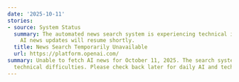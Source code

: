 ```yaml
---
date: '2025-10-11'
stories:
- source: System Status
  summary: The automated news search system is experiencing technical issues. Daily
    AI news updates will resume shortly.
  title: News Search Temporarily Unavailable
  url: https://platform.openai.com/
summary: Unable to fetch AI news for October 11, 2025. The search system encountered
  technical difficulties. Please check back later for daily AI and tech news updates.
---
```


<!-- Generated with AI web search 2025-10-11 12:59 UTC -->
